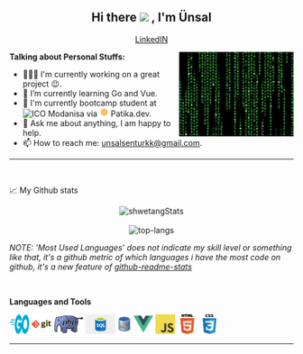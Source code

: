 <h2 align="center">Hi there <img src="https://github.com/unsalsenturkk/unsalsenturkk/blob/main/media/giphy.gif" width="25px"> , I'm Ünsal</h2>
<p align="center">
  <a href="https://github.com/unsalsenturkk/">LinkedIN</a> 
</p>


<img align="right" height="150rem" alt="GIF" src="https://github.com/unsalsenturkk/unsalsenturkk/blob/main/media/code.gif" />

**Talking about Personal Stuffs:**

- 👨🏽‍💻  I'm currently working on a great project :wink:.
- 🌱  I’m currently learning Go and Vue. 
- 🌱  I'm currently bootcamp student at <img alt="ICO" src="https://github.com/unsalsenturkk/unsalsenturkk/blob/main/media/modanisa.ico" /> Modanisa via <img height="16px" width="16px" alt="ICO" src="https://github.com/unsalsenturkk/unsalsenturkk/blob/main/media/patika.png" /> Patika.dev.
- 💬  Ask me about anything, I am happy to help.
- 📫  How to reach me: unsalsenturkk@gmail.com.

***

 <br>

📈 My Github stats <br />
<p align="center">
  <img src="https://github-readme-stats.vercel.app/api?username=unsalsenturkk&theme=dark&show_icons=true" alt="shwetangStats" />  
  <br />
  <br />
  <img src="https://github-readme-stats.vercel.app/api/top-langs/?username=unsalsenturkk&layout=compact&theme=dark" alt="top-langs" />
</p>

*NOTE: 'Most Used Languages' does not indicate my skill level or something like that, it's a github metric of which languages i have the most code on github, it's a new feature of [github-readme-stats](https://github.com/anuraghazra/github-readme-stats)*

<br>

**Languages and Tools**

<code><img height="35rem" width="35rem" src="https://github.com/unsalsenturkk/unsalsenturkk/blob/main/media/go.svg"></code>
<code><img height="35rem" src="https://github.com/unsalsenturkk/unsalsenturkk/blob/main/media/git.png"></code>
<code><img height="35rem" src="https://github.com/unsalsenturkk/unsalsenturkk/blob/main/media/php.png"></code>
<code><img height="35rem" src="https://github.com/unsalsenturkk/unsalsenturkk/blob/main/media/sql.png"></code>
<code><img height="35rem" src="https://github.com/unsalsenturkk/unsalsenturkk/blob/main/media/mysql.png"></code>
<code><img height="35rem" src="https://github.com/unsalsenturkk/unsalsenturkk/blob/main/media/vue.png"></code>
<code><img height="35rem" src="https://github.com/unsalsenturkk/unsalsenturkk/blob/main/media/javascript.png"></code>
<code><img alt="HTML5" height="35rem" src="https://github.com/unsalsenturkk/unsalsenturkk/blob/main/media/html.png" /></code>
<code><img alt="CSS3" height="35rem" src="https://github.com/unsalsenturkk/unsalsenturkk/blob/main/media/css.png" /></code>

-----

